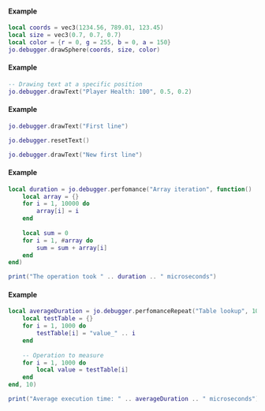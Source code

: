 <!-- #region client|jo.debugger.drawSphere -->
#### Example
```lua
local coords = vec3(1234.56, 789.01, 123.45)
local size = vec3(0.7, 0.7, 0.7)
local color = {r = 0, g = 255, b = 0, a = 150}
jo.debugger.drawSphere(coords, size, color)
```
<!-- #endregion client|jo.debugger.drawSphere -->


<!-- #region client|jo.debugger.drawText -->
#### Example
```lua
-- Drawing text at a specific position
jo.debugger.drawText("Player Health: 100", 0.5, 0.2)
```
<!-- #endregion client|jo.debugger.drawText -->


<!-- #region client|jo.debugger.resetText -->
#### Example
```lua
jo.debugger.drawText("First line")

jo.debugger.resetText()

jo.debugger.drawText("New first line")
```
<!-- #endregion client|jo.debugger.resetText -->


<!-- #region shared|jo.debugger.perfomance -->
#### Example
```lua
local duration = jo.debugger.perfomance("Array iteration", function()
    local array = {}
    for i = 1, 10000 do
        array[i] = i
    end
    
    local sum = 0
    for i = 1, #array do
        sum = sum + array[i]
    end
end)

print("The operation took " .. duration .. " microseconds")
```
<!-- #endregion shared|jo.debugger.perfomance -->


<!-- #region shared|jo.debugger.perfomanceRepeat -->
#### Example
```lua
local averageDuration = jo.debugger.perfomanceRepeat("Table lookup", 100, function()
    local testTable = {}
    for i = 1, 1000 do
        testTable[i] = "value_" .. i
    end
    
    -- Operation to measure
    for i = 1, 1000 do
        local value = testTable[i]
    end
end, 10)

print("Average execution time: " .. averageDuration .. " microseconds")
```
<!-- #endregion shared|jo.debugger.perfomanceRepeat -->

